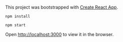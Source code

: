 This project was bootstrapped with [Create React App](https://github.com/facebookincubator/create-react-app).

`npm install`

`npm start`

Open [http://localhost:3000](http://localhost:3000) to view it in the browser.
